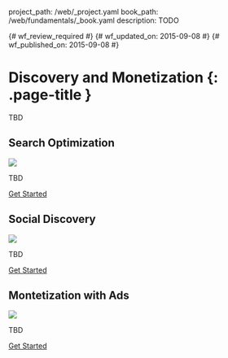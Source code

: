 project_path: /web/_project.yaml
book_path: /web/fundamentals/_book.yaml
description: TODO

{# wf_review_required #}
{# wf_updated_on: 2015-09-08 #}
{# wf_published_on: 2015-09-08 #}

# Discovery and Monetization {: .page-title }

TBD

## Search Optimization

<img src="https://placehold.it/300x200" class="attempt-right">

TBD

[Get Started](search-optimization/)

<div style="clear:both;"></div>

## Social Discovery

<img src="https://placehold.it/300x200" class="attempt-right">

TBD

[Get Started](social-discovery/)

<div style="clear:both;"></div>

## Montetization with Ads

<img src="https://placehold.it/300x200" class="attempt-right">

TBD

[Get Started](monetization-with-ads/)

<div style="clear:both;"></div>
